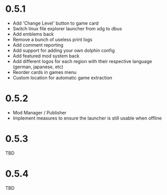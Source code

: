 # 0.5.1
- Add 'Change Level' button to game card
- Switch linux file explorer launcher from xdg to dbus
- Add emblems back
- Remove a bunch of useless print logs
- Add comment reporting
- Add support for adding your own dolphin config
- Add featured mod system back
- Add different logos for each region with their respective language (german, japanese, etc)
- Reorder cards in games menu
- Custom location for automatic game extraction
# 0.5.2
- Mod Manager / Publisher
- Implement measures to ensure the launcher is still usable when offline

# 0.5.3
TBD

# 0.5.4
TBD
